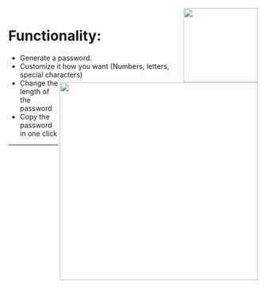 <img align="right" src= "https://img.shields.io/github/repo-size/Scottz18/Password-Generator?label=File%20Size&style=plastic" width="150" >

# Functionality:

<img align="right" src= "https://media.giphy.com/media/IgLIVXrBcID9cExa6r/giphy.gif" width="400" >

-   Generate a password.
-   Customize it how you want (Numbers, letters, special characters)
-   Change the length of the password
-   Copy the password in one click
<hr>
